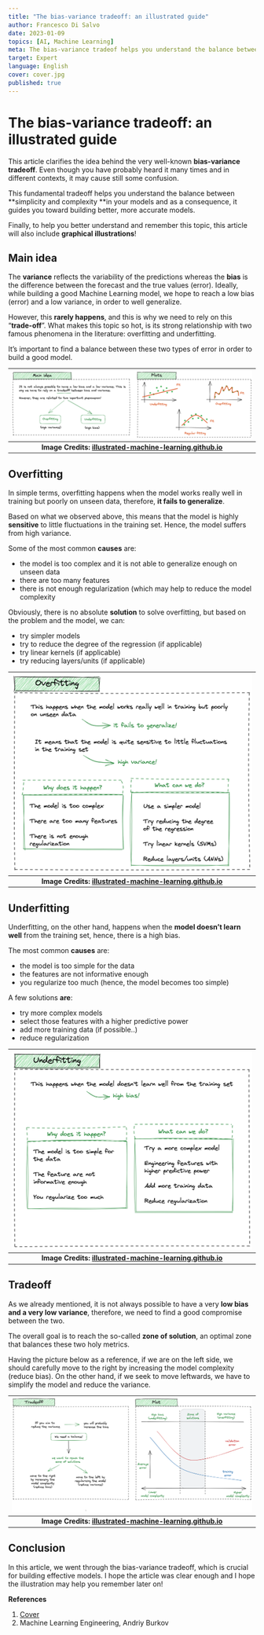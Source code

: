 ```yaml
---
title: "The bias-variance tradeoff: an illustrated guide"
author: Francesco Di Salvo
date: 2023-01-09
topics: [AI, Machine Learning]
meta: The bias-variance tradeof helps you understand the balance between simplicity and complexity.
target: Expert
language: English
cover: cover.jpg
published: true
---
```


# The bias-variance tradeoff: an illustrated guide
This article clarifies the idea behind the very well-known **bias-variance tradeoff**. Even though you have probably heard it many times and in different contexts, it may cause still some confusion.

This fundamental tradeoff helps you understand the balance between **simplicity and complexity **in your models and as a consequence, it guides you toward building better, more accurate models.

Finally, to help you better understand and remember this topic, this article will also include **graphical illustrations**!

## Main idea
The **variance** reflects the variability of the predictions whereas the **bias** is the difference between the forecast and the true values (error). Ideally, while building a good Machine Learning model, we hope to reach a low bias (error) and a low variance, in order to well generalize.

However, this **rarely happens**, and this is why we need to rely on this “**trade-off**”. What makes this topic so hot, is its strong relationship with two famous phenomena in the literature: overfitting and underfitting. 

It’s important to find a balance between these two types of error in order to build a good model.

| ![image](./article_1.png) |
|:--:|
| <b>Image Credits: [illustrated-machine-learning.github.io](https://illustrated-machine-learning.github.io/)</b>|


## Overfitting
In simple terms, overfitting happens when the model works really well in training but poorly on unseen data, therefore, **it fails to generalize**.

Based on what we observed above, this means that the model is highly **sensitive** to little fluctuations in the training set. Hence, the model suffers from high variance.

Some of the most common **causes** are:
- the model is too complex and it is not able to generalize enough on unseen data 
- there are too many features
- there is not enough regularization (which may help to reduce the model complexity

Obviously, there is no absolute **solution** to solve overfitting, but based on the problem and the model, we can:
- try simpler models
- try to reduce the degree of the regression (if applicable)
- try linear kernels (if applicable)
- try reducing layers/units (if applicable)

| ![image](./article_2.png) |
|:--:|
| <b>Image Credits: [illustrated-machine-learning.github.io](https://illustrated-machine-learning.github.io/)</b>|

## Underfitting
Underfitting, on the other hand, happens when the **model doesn’t learn well** from the training set, hence, there is a high bias.

The most common **causes** are:
- the model is too simple for the data
- the features are not informative enough
- you regularize too much (hence, the model becomes too simple)

A few solutions **are**:
- try more complex models
- select those features with a higher predictive power
- add more training data (if possible..)
- reduce regularization

| ![image](./article_3.png) |
|:--:|
| <b>Image Credits: [illustrated-machine-learning.github.io](https://illustrated-machine-learning.github.io/)</b>|

## Tradeoff

As we already mentioned, it is not always possible to have a very **low bias and a very low variance**, therefore, we need to find a good compromise between the two.

The overall goal is to reach the so-called **zone of solution**, an optimal zone that balances these two holy metrics.

Having the picture below as a reference, if we are on the left side, we should carefully move to the right by increasing the model complexity (reduce bias). On the other hand, if we seek to move leftwards, we have to simplify the model and reduce the variance.

| ![image](./article_4.png) |
|:--:|
| <b>Image Credits: [illustrated-machine-learning.github.io](https://illustrated-machine-learning.github.io/)</b>|

## Conclusion

In this article, we went through the bias-variance tradeoff, which is crucial for building effective models. I hope the article was clear enough and I hope the illustration may help you remember later on!

**References**
1. [Cover](https://www.pexels.com/it-it/foto/salutare-uomo-donna-mano-4021794/)
2. Machine Learning Engineering, Andriy Burkov